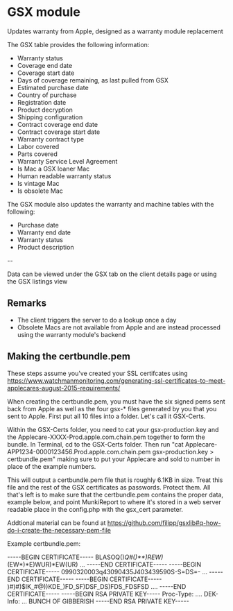 GSX module
==============

Updates warranty from Apple, designed as a warranty module replacement 

The GSX table provides the following information:

- Warranty status
- Coverage end date
- Coverage start date
- Days of coverage remaining, as last pulled from GSX
- Estimated purchase date
- Country of purchase
- Registration date
- Product decryption
- Shipping configuration
- Contract coverage end date
- Contract coverage start date
- Warranty contract type
- Labor covered
- Parts covered
- Warranty Service Level Agreement
- Is Mac a GSX loaner Mac
- Human readable warranty status
- Is vintage Mac
- Is obsolete Mac

The GSX module also updates the warranty and machine tables with the following:

- Purchase date
- Warranty end date
- Warranty status
- Product description

-- 

Data can be viewed under the GSX tab on the client details page or using the GSX listings view

Remarks
---

* The client triggers the server to do a lookup once a day
* Obsolete Macs are not available from Apple and are instead processed using the warranty module's backend

Making the certbundle.pem
---

These steps assume you've created your SSL certifcates using https://www.watchmanmonitoring.com/generating-ssl-certificates-to-meet-applecares-august-2015-requirements/

When creating the certbundle.pem, you must have the six signed pems sent back from Apple as well as the four gsx-* files generated by you that you sent to Apple. First put all 10 files into a folder. Let's call it GSX-Certs. 

Within the GSX-Certs folder, you need to cat your gsx-production.key and the Applecare-XXXX-Prod.apple.com.chain.pem together to form the bundle. In Terminal, cd to the GSX-Certs folder. Then run "cat Applecare-APP1234-0000123456.Prod.apple.com.chain.pem gsx-production.key > certbundle.pem" making sure to put your Applecare and sold to number in place of the example numbers. 

This will output a certbundle.pem file that is roughly 6.1KB in size. Treat this file and the rest of the GSX certificates as passwords. Protect them. All that's left is to make sure that the certbundle.pem contains the proper data, example below, and point MunkiReport to where it's stored in a web server readable place in the config.php with the gsx_cert parameter.

Addtional material can be found at https://github.com/filipp/gsxlib#q-how-do-i-create-the-necessary-pem-file

Example certbundle.pem:

-----BEGIN CERTIFICATE-----
BLASOQ()*Q#()**)REW)*(EW*)*E)WUR)*EW(UR)
...
-----END CERTIFICATE-----
-----BEGIN CERTIFICATE-----
0990320003q43090435J403439590S-S=DS=-
...
-----END CERTIFICATE-----
-----BEGIN CERTIFICATE-----
)_#_)#)$IK_#@))KDE_)FD_SF)DSF_DS)FDS_FDSFSD
....
-----END CERTIFICATE-----
-----BEGIN RSA PRIVATE KEY-----
Proc-Type: ....
DEK-Info: ...
BUNCH OF GIBBERISH
-----END RSA PRIVATE KEY-----
